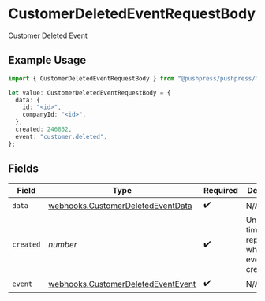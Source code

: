 # CustomerDeletedEventRequestBody

Customer Deleted Event

## Example Usage

```typescript
import { CustomerDeletedEventRequestBody } from "@pushpress/pushpress/models/webhooks";

let value: CustomerDeletedEventRequestBody = {
  data: {
    id: "<id>",
    companyId: "<id>",
  },
  created: 246852,
  event: "customer.deleted",
};
```

## Fields

| Field                                                                                    | Type                                                                                     | Required                                                                                 | Description                                                                              |
| ---------------------------------------------------------------------------------------- | ---------------------------------------------------------------------------------------- | ---------------------------------------------------------------------------------------- | ---------------------------------------------------------------------------------------- |
| `data`                                                                                   | [webhooks.CustomerDeletedEventData](../../models/webhooks/customerdeletedeventdata.md)   | :heavy_check_mark:                                                                       | N/A                                                                                      |
| `created`                                                                                | *number*                                                                                 | :heavy_check_mark:                                                                       | Unix timestamp representing when the event was created                                   |
| `event`                                                                                  | [webhooks.CustomerDeletedEventEvent](../../models/webhooks/customerdeletedeventevent.md) | :heavy_check_mark:                                                                       | N/A                                                                                      |